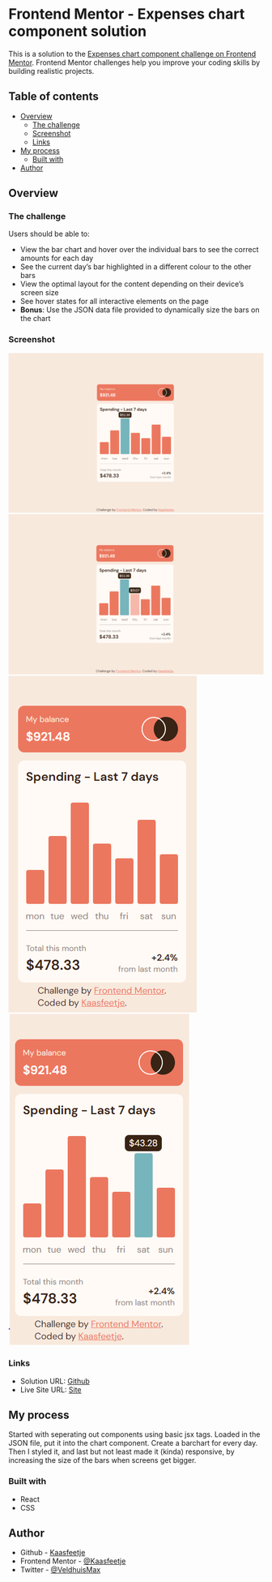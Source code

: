 # Frontend Mentor - Expenses chart component solution

This is a solution to the [Expenses chart component challenge on Frontend Mentor](https://www.frontendmentor.io/challenges/expenses-chart-component-e7yJBUdjwt). Frontend Mentor challenges help you improve your coding skills by building realistic projects.

## Table of contents

-   [Overview](#overview)
    -   [The challenge](#the-challenge)
    -   [Screenshot](#screenshot)
    -   [Links](#links)
-   [My process](#my-process)
    -   [Built with](#built-with)
-   [Author](#author)

## Overview

### The challenge

Users should be able to:

-   View the bar chart and hover over the individual bars to see the correct amounts for each day
-   See the current day’s bar highlighted in a different colour to the other bars
-   View the optimal layout for the content depending on their device’s screen size
-   See hover states for all interactive elements on the page
-   **Bonus**: Use the JSON data file provided to dynamically size the bars on the chart

### Screenshot

![](./screenshots/desktop-design.PNG)
![](./screenshots/desktop-active.PNG)
![](./screenshots/mobile-design.PNG)
![](./screenshots/mobile-active.PNG)

### Links

-   Solution URL: [Github](https://github.com/Kaasfeetje/Frontend-Mentor-expenses-chart-component)
-   Live Site URL: [Site](https://expenses-chart-component-kaasfeetje.netlify.app/)

## My process

Started with seperating out components using basic jsx tags. Loaded in the JSON file, put it into the chart component. Create a barchart for every day. Then I styled it, and last but not least made it (kinda) responsive, by increasing the size of the bars when screens get bigger.

### Built with

-   React
-   CSS

## Author

-   Github - [Kaasfeetje](https://github.com/Kaasfeetje)
-   Frontend Mentor - [@Kaasfeetje](https://www.frontendmentor.io/profile/Kaasfeetje)
-   Twitter - [@VeldhuisMax](https://www.twitter.com/VeldhuisMax)
